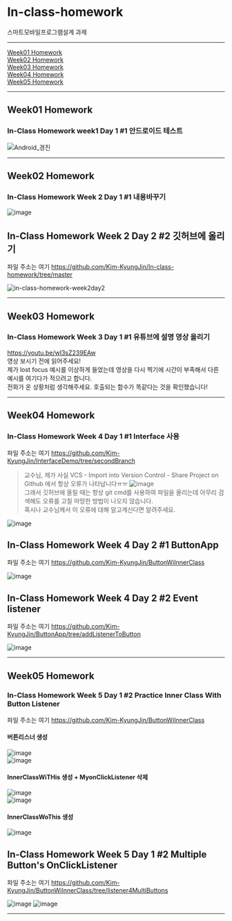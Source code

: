 # In-class-homework
스마트모바일프로그램설계 과제   

***   
[Week01 Homework](https://github.com/Kim-KyungJin/In-class-homework#in-class-homework-week1-day-1-1-%EC%95%88%EB%93%9C%EB%A1%9C%EC%9D%B4%EB%93%9C-%ED%85%8C%EC%8A%A4%ED%8A%B8 "Week01 Homework")   
[Week02 Homework](https://github.com/Kim-KyungJin/In-class-homework#in-class-homework-week-2-day-1-1-%EB%82%B4%EC%9A%A9%EB%B0%94%EA%BE%B8%EA%B8%B0 "Week02 Homework")   
[Week03 Homework](https://github.com/Kim-KyungJin/In-class-homework#in-class-homework-week-3-day-1-1-%EC%9C%A0%ED%8A%9C%EB%B8%8C%EC%97%90-%EC%84%A4%EB%AA%85-%EC%98%81%EC%83%81-%EC%98%AC%EB%A6%AC%EA%B8%B0 "Week03 Homework")   
[Week04 Homework](https://github.com/Kim-KyungJin/In-class-homework#in-class-homework-week-4-day-1-1-interface-%EC%82%AC%EC%9A%A9 "Week04 Homework")   
[Week05 Homework](https://github.com/Kim-KyungJin/In-class-homework#in-class-homework-week-5-day-1-2-practice-inner-class-with-button-listener "Week05 Homework")   
***   
## Week01 Homework   

### In-Class Homework week1 Day 1 #1 안드로이드 테스트   
![Android_경진](https://user-images.githubusercontent.com/57963888/110302278-696bd600-803c-11eb-880c-484a41f1b574.jpg)   
   
***   
   
## Week02 Homework   

### In-Class Homework Week 2 Day 1 #1 내용바꾸기   
![image](https://user-images.githubusercontent.com/57963888/110408576-29066980-80c9-11eb-9ba2-414530f51953.png)   
   
## In-Class Homework Week 2 Day 2 #2 깃허브에 올리기   
파일 주소는 여기 https://github.com/Kim-KyungJin/In-class-homework/tree/master   
   
![in-class-homework-week2day2](https://user-images.githubusercontent.com/57963888/110595027-e031dc00-81c0-11eb-9bae-936a5cb7cc10.jpg)   
   
***   
   
## Week03 Homework   

### In-Class Homework Week 3 Day 1 #1 유튜브에 설명 영상 올리기   
   
https://youtu.be/wI3sZ239EAw   
영상 보시기 전에 읽어주세요!   
제가 lost focus 예시를 이상하게 들었는데 영상을 다시 찍기에 시간이 부족해서 다른 예시를 여기다가 적으려고 합니다.   
전화가 온 상황처럼 생각해주세요. 호출되는 함수가 똑같다는 것을 확인했습니다!   
   
***   
   
## Week04 Homework   

### In-Class Homework Week 4 Day 1 #1 Interface 사용   
파일 주소는 여기 https://github.com/Kim-KyungJin/InterfaceDemo/tree/secondBranch   
   
>교수님, 제가 사실 VCS - Import into Version Control - Share Project on Github 에서 항상 오류가 나타납니다ㅠㅠ
>![image](https://user-images.githubusercontent.com/57963888/112087523-760e3380-8bd1-11eb-83a5-6a57e251058f.png)   
>그래서 깃허브에 올릴 때는 항상 git cmd를 사용하여 파일을 올리는데 아무리 검색해도 오류를 고칠 마땅한 방법이 나오지 않습니다.   
>혹시나 교수님께서 이 오류에 대해 알고계신다면 알려주세요.   

![image](https://user-images.githubusercontent.com/57963888/112087273-fe400900-8bd0-11eb-94f0-6c0ecd9d670e.png)   

## In-Class Homework Week 4 Day 2 #1 ButtonApp   

파일 주소는 여기 https://github.com/Kim-KyungJin/ButtonWiInnerClass   

![image](https://user-images.githubusercontent.com/57963888/112258058-2f8c0800-8ca9-11eb-87e8-bd37aa5dda1b.png)   
   
   

## In-Class Homework Week 4 Day 2 #2 Event listener   

파일 주소는 여기 https://github.com/Kim-KyungJin/ButtonApp/tree/addListenerToButton   

![image](https://user-images.githubusercontent.com/57963888/112262090-66b1e780-8cb0-11eb-82a9-022f38453bb2.png)   
   
***   
   
## Week05 Homework   

### In-Class Homework Week 5 Day 1 #2 Practice Inner Class With Button Listener   

파일 주소는 여기 https://github.com/Kim-KyungJin/ButtonWiInnerClass      

#### 버튼리스너 생성   
![image](https://user-images.githubusercontent.com/57963888/112922043-c55ee180-9146-11eb-9370-814bc3b6d71e.png)   
![image](https://user-images.githubusercontent.com/57963888/112922095-d871b180-9146-11eb-842b-24b5128d68b9.png)   

#### InnerClassWiTHis 생성 + MyonClickListener 삭제   
![image](https://user-images.githubusercontent.com/57963888/112922207-0d7e0400-9147-11eb-90f4-63b8e97f6754.png)   
![image](https://user-images.githubusercontent.com/57963888/112922241-1969c600-9147-11eb-8b53-acb09b7d1da8.png)   

#### InnerClassWoThis 생성   
![image](https://user-images.githubusercontent.com/57963888/112922296-3900ee80-9147-11eb-9747-3f330a8d91fb.png)   
  
   
## In-Class Homework Week 5 Day 1 #2 Multiple Button's OnClickListener   

파일 주소는 여기 https://github.com/Kim-KyungJin/ButtonWiInnerClass/tree/listener4MultiButtons   

![image](https://user-images.githubusercontent.com/57963888/112928839-496a9680-9152-11eb-9d3f-d7307c642df7.png)
![image](https://user-images.githubusercontent.com/57963888/112928866-54252b80-9152-11eb-9d89-7d5da9df71b9.png)   
   
***  
